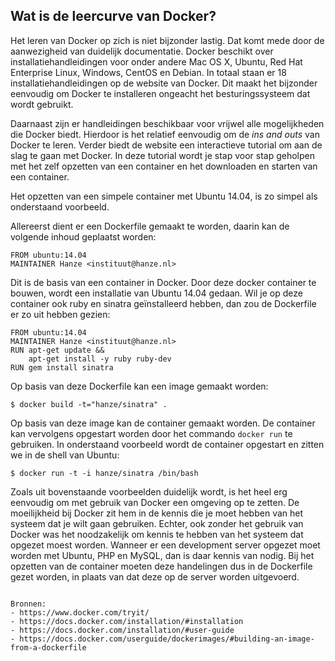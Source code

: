 ## Wat is de leercurve van Docker?

Het leren van Docker op zich is niet bijzonder lastig. Dat komt mede door de aanwezigheid van duidelijk documentatie. Docker beschikt over installatiehandleidingen voor onder andere Mac OS X, Ubuntu, Red Hat Enterprise Linux, Windows, CentOS en Debian. In totaal staan er 18 installatiehandleidingen op de website van Docker. Dit maakt het bijzonder eenvoudig om Docker te installeren ongeacht het besturingssysteem dat wordt gebruikt.

Daarnaast zijn er handleidingen beschikbaar voor vrijwel alle mogelijkheden die Docker biedt. Hierdoor is het relatief eenvoudig om de *ins and outs* van Docker te leren. Verder biedt de website een interactieve tutorial om aan de slag te gaan met Docker. In deze tutorial wordt je stap voor stap geholpen met het zelf opzetten van een container en het downloaden en starten van een container.

Het opzetten van een simpele container met Ubuntu 14.04, is zo simpel als onderstaand voorbeeld.

Allereerst dient er een Dockerfile gemaakt te worden, daarin kan de volgende inhoud geplaatst worden:

```
FROM ubuntu:14.04
MAINTAINER Hanze <instituut@hanze.nl>
```

Dit is de basis van een container in Docker. Door deze docker container te bouwen, wordt een installatie van Ubuntu 14.04 gedaan. Wil je op deze container ook ruby en sinatra geïnstalleerd hebben, dan zou de Dockerfile er zo uit hebben gezien:

```
FROM ubuntu:14.04
MAINTAINER Hanze <instituut@hanze.nl>
RUN apt-get update &&
    apt-get install -y ruby ruby-dev
RUN gem install sinatra
```

Op basis van deze Dockerfile kan een image gemaakt worden:

```
$ docker build -t="hanze/sinatra" .
```

Op basis van deze image kan de container gemaakt worden. De container kan vervolgens opgestart worden door het commando `docker run` te gebruiken. In onderstaand voorbeeld wordt de container opgestart en zitten we in de shell van Ubuntu:

```
$ docker run -t -i hanze/sinatra /bin/bash
```

Zoals uit bovenstaande voorbeelden duidelijk wordt, is het heel erg eenvoudig om met gebruik van Docker een omgeving op te zetten. De moeilijkheid bij Docker zit hem in de kennis die je moet hebben van het systeem dat je wilt gaan gebruiken. Echter, ook zonder het gebruik van Docker was het noodzakelijk om kennis te hebben van het systeem dat opgezet moest worden. Wanneer er een development server opgezet moet worden met Ubuntu, PHP en MySQL, dan is daar kennis van nodig. Bij het opzetten van de container moeten deze handelingen dus in de Dockerfile gezet worden, in plaats van dat deze op de server worden uitgevoerd.

```

Bronnen:
- https://www.docker.com/tryit/
- https://docs.docker.com/installation/#installation
- https://docs.docker.com/installation/#user-guide
- https://docs.docker.com/userguide/dockerimages/#building-an-image-from-a-dockerfile

```
